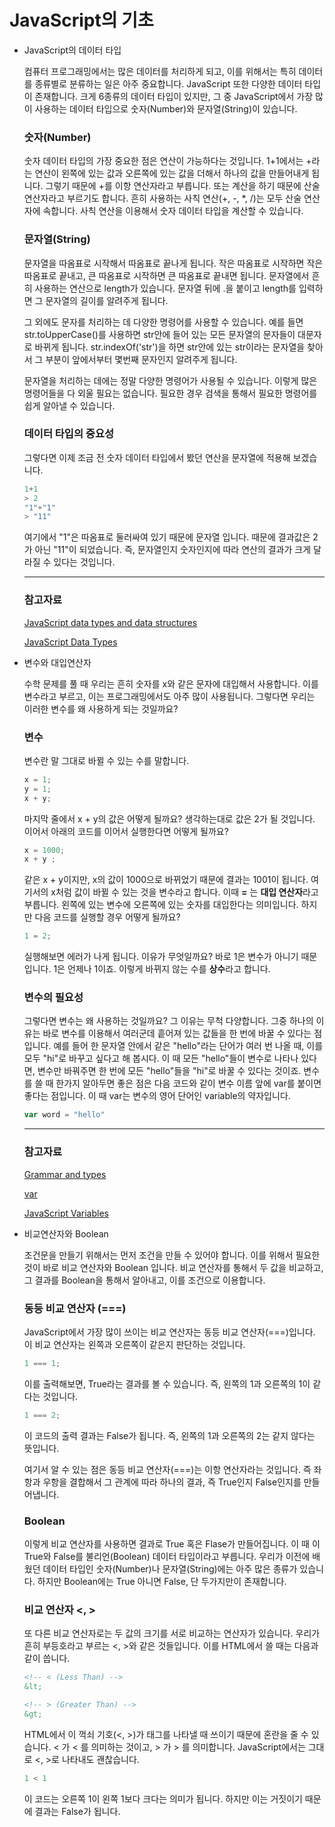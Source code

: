 # JavaScript의 기초

- JavaScript의 데이터 타입

    컴퓨터 프로그래밍에서는 많은 데이터를 처리하게 되고, 이를 위해서는 특히 데이터를 종류별로 분류하는 일은 아주 중요합니다.
    JavaScript 또한 다양한 데이터 타입이 존재합니다.
    크게 6종류의 데이터 타입이 있지만, 그 중 JavaScript에서 가장 많이 사용하는 데이터 타입으로 숫자(Number)와 문자열(String)이 있습니다.

    ### 숫자(Number)

    숫자 데이터 타입의 가장 중요한 점은 연산이 가능하다는 것입니다.
    1+1에서는 +라는 연산이 왼쪽에 있는 값과 오른쪽에 있는 값을 더해서 하나의 값을 만들어내게 됩니다.
    그렇기 때문에 +를 이항 연산자라고 부릅니다.
    또는 계산을 하기 때문에 산술 연산자라고 부르기도 합니다.
    흔히 사용하는 사칙 연산(+, -, *, /)는 모두 산술 연산자에 속합니다.
    사칙 연산을 이용해서 숫자 데이터 타입을 계산할 수 있습니다.

    ### 문자열(String)

    문자열을 따옴표로 시작해서 따옴표로 끝나게 됩니다.
    작은 따옴표로 시작하면 작은 따옴표로 끝내고, 큰 따옴표로 시작하면 큰 따옴표로 끝내면 됩니다.
    문자열에서 흔히 사용하는 연산으로 length가 있습니다.
    문자열 뒤에 .을 붙이고 length를 입력하면 그 문자열의 길이를 알려주게 됩니다.

    그 외에도 문자를 처리하는 데 다양한 명령어를 사용할 수 있습니다.
    예를 들면 str.toUpperCase()를 사용하면 str안에 들어 있는 모든 문자열의 문자들이 대문자로 바뀌게 됩니다.
    str.indexOf('str')을 하면 str안에 있는 str이라는 문자열을 찾아서 그 부분이 앞에서부터 몇번째 문자인지 알려주게 됩니다.

    문자열을 처리하는 데에는 정말 다양한 명령어가 사용될 수 있습니다.
    이렇게 많은 명령어들을 다 외울 필요는 없습니다.
    필요한 경우 검색을 통해서 필요한 명령어를 쉽게 알아낼 수 있습니다.

    ### 데이터 타입의 중요성

    그렇다면 이제 조금 전 숫자 데이터 타입에서 봤던 연산을 문자열에 적용해 보겠습니다.

    ```jsx
    1+1
    > 2
    "1"+"1"
    > "11"
    ```

    여기에서 "1"은 따옴표로 둘러싸여 있기 때문에 문자열 입니다.
    때문에 결과값은 2가 아닌 "11"이 되었습니다.
    즉, 문자열인지 숫자인지에 따라 연산의 결과가 크게 달라질 수 있다는 것입니다.

    ---

    ### 참고자료

    [JavaScript data types and data structures](https://developer.mozilla.org/en-US/docs/Web/JavaScript/Data_structures)

    [JavaScript Data Types](https://www.w3schools.com/js/js_datatypes.asp)

- 변수와 대입연산자

    수학 문제를 풀 때 우리는 흔히 숫자를 x와 같은 문자에 대입해서 사용합니다.
    이를 변수라고 부르고, 이는 프로그래밍에서도 아주 많이 사용됩니다.
    그렇다면 우리는 이러한 변수를 왜 사용하게 되는 것일까요?

    ### 변수

    변수란 말 그대로 바뀔 수 있는 수를 말합니다.

    ```jsx
    x = 1;
    y = 1;
    x + y;
    ```

    마지막 줄에서 x + y의 값은 어떻게 될까요? 생각하는대로 값은 2가 될 것입니다.
    이어서 아래의 코드를 이어서 실행한다면 어떻게 될까요?

    ```jsx
    x = 1000;
    x + y ;
    ```

    같은 x + y이지만, x의 값이 1000으로 바뀌었기 때문에 결과는 1001이 됩니다.
    여기서의 x처럼 값이 바뀔 수 있는 것을 변수라고 합니다.
    이때 **=** 는 **대입 연산자**라고 부릅니다. 왼쪽에 있는 변수에 오른쪽에 있는 숫자를 대입한다는 의미입니다.
    하지만 다음 코드를 실행할 경우 어떻게 될까요?

    ```jsx
    1 = 2;
    ```

    실행해보면 에러가 나게 됩니다. 이유가 무엇일까요?
    바로 1은 변수가 아니기 때문입니다. 1은 언제나 1이죠.
    이렇게 바뀌지 않는 수를 **상수**라고 합니다.

    ### 변수의 필요성

    그렇다면 변수는 왜 사용하는 것일까요? 그 이유는 무척 다양합니다.
    그중 하나의 이유는 바로 변수를 이용해서 여러군데 흩어져 있는 값들을 한 번에 바꿀 수 있다는 점입니다.
    예를 들어 한 문자열 안에서 같은 "hello"라는 단어가 여러 번 나올 때, 이를 모두 "hi"로 바꾸고 싶다고 해 봅시다.
    이 때 모든 "hello"들이 변수로 나타나 있다면, 변수만 바꿔주면 한 번에 모든 "hello"들을 "hi"로 바꿀 수 있다는 것이죠.
    변수를 쓸 때 한가지 알아두면 좋은 점은 다음 코드와 같이 변수 이름 앞에 var를 붙이면 좋다는 점입니다.
    이 때 var는 변수의 영어 단어인 variable의 약자입니다.

    ```jsx
    var word = "hello"
    ```

    ---

    ### 참고자료

    [Grammar and types](https://developer.mozilla.org/en-US/docs/Web/JavaScript/Guide/Grammar_and_types)

    [var](https://developer.mozilla.org/ko/docs/Web/JavaScript/Reference/Statements/var)

    [JavaScript Variables](https://www.w3schools.com/js/js_variables.asp)

- 비교연산자와 Boolean

    조건문을 만들기 위해서는 먼저 조건을 만들 수 있어야 합니다.
    이를 위해서 필요한 것이 바로 비교 연산자와 Boolean 입니다.
    비교 연산자를 통해서 두 값을 비교하고, 그 결과를 Boolean을 통해서 알아내고, 이를 조건으로 이용합니다.

    ### 동등 비교 연산자 (===)

    JavaScript에서 가장 많이 쓰이는 비교 연산자는 동등 비교 연산자(===)입니다.
    이 비교 연산자는 왼쪽과 오른쪽이 같은지 판단하는 것입니다.

    ```jsx
    1 === 1;
    ```

    이를 출력해보면, True라는 결과를 볼 수 있습니다.
    즉, 왼쪽의 1과 오른쪽의 1이 같다는 것입니다.

    ```jsx
    1 === 2;
    ```

    이 코드의 출력 결과는 False가 됩니다.
    즉, 왼쪽의 1과 오른쪽의 2는 같지 않다는 뜻입니다.

    여기서 알 수 있는 점은 동등 비교 연산자(===)는 이항 연산자라는 것입니다.
    즉 좌항과 우항을 결합해서 그 관계에 따라 하나의 결과, 즉 True인지 False인지를 만들어냅니다.

    ### Boolean

    이렇게 비교 연산자를 사용하면 결과로 True 혹은 Flase가 만들어집니다.
    이 때 이 True와 False를 불리언(Boolean) 데이터 타입이라고 부릅니다.
    우리가 이전에 배웠던 데이터 타입인 숫자(Number)나 문자열(String)에는 아주 많은 종류가 있습니다.
    하지만 Boolean에는 True 아니면 False, 단 두가지만이 존재합니다.

    ### 비교 연산자 <, >

    또 다른 비교 연산자로는 두 값의 크기를 서로 비교하는 연산자가 있습니다.
    우리가 흔히 부등호라고 부르는 <, >와 같은 것들입니다.
    이를 HTML에서 쓸 때는 다음과 같이 씁니다.

    ```html
    <!-- < (Less Than) -->
    &lt;

    <!-- > (Greater Than) -->
    &gt;
    ```

    HTML에서 이 꺽쇠 기호(<, >)가 태그를 나타낼 때 쓰이기 때문에 혼란을 줄 수 있습니다.
    &lt; 가 < 를 의미하는 것이고, &gt; 가 > 를 의미합니다.
    JavaScript에서는 그대로 <, >로 나타내도 괜찮습니다.

    ```jsx
    1 < 1
    ```

    이 코드는 오른쪽 1이 왼쪽 1보다 크다는 의미가 됩니다.
    하지만 이는 거짓이기 때문에 결과는 False가 됩니다.